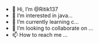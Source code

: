 - 👋 Hi, I’m @Ritik137
- 👀 I’m interested in java...
- 🌱 I’m currently learning c...
- 💞️ I’m looking to collaborate on ...
- 📫 How to reach me ...

<!---
Ritik137/Ritik137 is a ✨ special ✨ repository because its `README.md` (this file) appears on your GitHub profile.
You can click the Preview link to take a look at your changes.
--->
